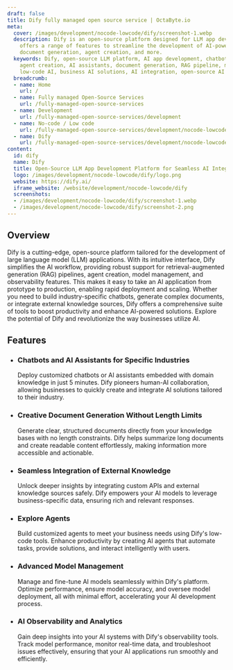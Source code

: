 ```yaml
---
draft: false
title: Dify fully managed open source service | OctaByte.io
meta:
  cover: /images/development/nocode-lowcode/dify/screenshot-1.webp
  description: Dify is an open-source platform designed for LLM app development. It
    offers a range of features to streamline the development of AI-powered chatbots,
    document generation, agent creation, and more.
  keywords: Dify, open-source LLM platform, AI app development, chatbot development,
    agent creation, AI assistants, document generation, RAG pipeline, model management,
    low-code AI, business AI solutions, AI integration, open-source AI tools
  breadcrumb:
  - name: Home
    url: /
  - name: Fully managed Open-Source Services
    url: /fully-managed-open-source-services
  - name: Development
    url: /fully-managed-open-source-services/development
  - name: No-code / Low code
    url: /fully-managed-open-source-services/development/nocode-lowcode
  - name: Dify
    url: /fully-managed-open-source-services/development/nocode-lowcode/dify
content:
  id: dify
  name: Dify
  title: Open-Source LLM App Development Platform for Seamless AI Integration
  logo: /images/development/nocode-lowcode/dify/logo.png
  website: https://dify.ai/
  iframe_website: /website/development/nocode-lowcode/dify
  screenshots:
  - /images/development/nocode-lowcode/dify/screenshot-1.webp
  - /images/development/nocode-lowcode/dify/screenshot-2.png
---
```


## Overview

Dify is a cutting-edge, open-source platform tailored for the development of large language model (LLM) applications. With its intuitive interface, Dify simplifies the AI workflow, providing robust support for retrieval-augmented generation (RAG) pipelines, agent creation, model management, and observability features. This makes it easy to take an AI application from prototype to production, enabling rapid deployment and scaling. Whether you need to build industry-specific chatbots, generate complex documents, or integrate external knowledge sources, Dify offers a comprehensive suite of tools to boost productivity and enhance AI-powered solutions. Explore the potential of Dify and revolutionize the way businesses utilize AI.

## Features

- ### Chatbots and AI Assistants for Specific Industries

  Deploy customized chatbots or AI assistants embedded with domain knowledge in just 5 minutes. Dify pioneers human-AI collaboration, allowing businesses to quickly create and integrate AI solutions tailored to their industry.

- ### Creative Document Generation Without Length Limits

  Generate clear, structured documents directly from your knowledge bases with no length constraints. Dify helps summarize long documents and create readable content effortlessly, making information more accessible and actionable.

- ### Seamless Integration of External Knowledge

  Unlock deeper insights by integrating custom APIs and external knowledge sources safely. Dify empowers your AI models to leverage business-specific data, ensuring rich and relevant responses.

- ### Explore Agents

  Build customized agents to meet your business needs using Dify's low-code tools. Enhance productivity by creating AI agents that automate tasks, provide solutions, and interact intelligently with users.

- ### Advanced Model Management

  Manage and fine-tune AI models seamlessly within Dify's platform. Optimize performance, ensure model accuracy, and oversee model deployment, all with minimal effort, accelerating your AI development process.

- ### AI Observability and Analytics

  Gain deep insights into your AI systems with Dify's observability tools. Track model performance, monitor real-time data, and troubleshoot issues effectively, ensuring that your AI applications run smoothly and efficiently.